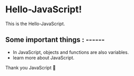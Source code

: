 # Hello-JavaScript!
This is the Hello-JavaScript.



## Some important things : ------
 * In JavaScript, objects and functions are also variables.
 * learn more about JavaScript.

Thank you JavaScript 💓
